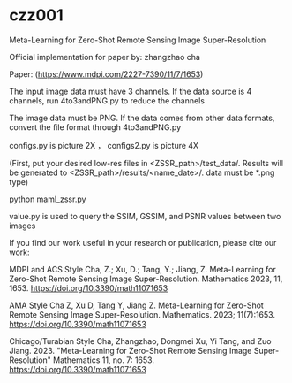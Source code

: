 # czz001

Meta-Learning for Zero-Shot Remote Sensing Image Super-Resolution

Official implementation for paper by: zhangzhao cha

Paper: (https://www.mdpi.com/2227-7390/11/7/1653)

The input image data must have 3 channels. If the data source is 4 channels, run 4to3andPNG.py to reduce the channels

The image data must be PNG. If the data comes from other data formats, convert the file format through 4to3andPNG.py

configs.py is picture 2X ， configs2.py is picture 4X

(First, put your desired low-res files in <ZSSR_path>/test_data/.
Results will be generated to <ZSSR_path>/results/<name_date>/.
data must be *.png type)

python maml_zssr.py

value.py is used to query the SSIM, GSSIM, and PSNR values between two images

If you find our work useful in your research or publication, please cite our work:

MDPI and ACS Style
Cha, Z.; Xu, D.; Tang, Y.; Jiang, Z. Meta-Learning for Zero-Shot Remote Sensing Image Super-Resolution. Mathematics 2023, 11, 1653. https://doi.org/10.3390/math11071653

AMA Style
Cha Z, Xu D, Tang Y, Jiang Z. Meta-Learning for Zero-Shot Remote Sensing Image Super-Resolution. Mathematics. 2023; 11(7):1653. https://doi.org/10.3390/math11071653

Chicago/Turabian Style
Cha, Zhangzhao, Dongmei Xu, Yi Tang, and Zuo Jiang. 2023. "Meta-Learning for Zero-Shot Remote Sensing Image Super-Resolution" Mathematics 11, no. 7: 1653. https://doi.org/10.3390/math11071653
